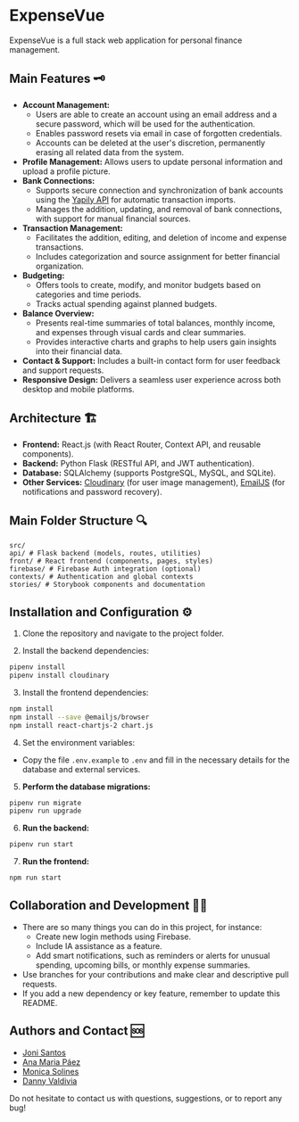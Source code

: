 # ExpenseVue

ExpenseVue is a full stack web application for personal finance management.

## Main Features 🗝️

- **Account Management:**  
  - Users are able to create an account using an email address and a secure password, which will be used for the authentication.
  - Enables password resets via email in case of forgotten credentials.
  - Accounts can be deleted at the user's discretion, permanently erasing all related data from the system.
- **Profile Management:**
  Allows users to update personal information and upload a profile picture.
- **Bank Connections:**
  - Supports secure connection and synchronization of bank accounts using the [Yapily API](https://docs.yapily.com/) for automatic transaction imports.
  - Manages the addition, updating, and removal of bank connections, with support for manual financial sources.
- **Transaction Management:**
  - Facilitates the addition, editing, and deletion of income and expense transactions.
  - Includes categorization and source assignment for better financial organization.
- **Budgeting:**
  - Offers tools to create, modify, and monitor budgets based on categories and time periods.
  - Tracks actual spending against planned budgets.
- **Balance Overview:**
  - Presents real-time summaries of total balances, monthly income, and expenses through visual cards and clear summaries.
  - Provides interactive charts and graphs to help users gain insights into their financial data.
- **Contact & Support:**
  Includes a built-in contact form for user feedback and support requests.
- **Responsive Design:**
  Delivers a seamless user experience across both desktop and mobile platforms.


## Architecture 🏗️

- **Frontend:** React.js (with React Router, Context API, and reusable components).
- **Backend:** Python Flask (RESTful API, and JWT authentication).
- **Database:** SQLAlchemy (supports PostgreSQL, MySQL, and SQLite).
- **Other Services:** [Cloudinary](https://cloudinary.com/) (for user image management), [EmailJS](https://www.emailjs.com/) (for notifications and password recovery).

## Main Folder Structure 🔍

```
src/
api/ # Flask backend (models, routes, utilities)
front/ # React frontend (components, pages, styles)
firebase/ # Firebase Auth integration (optional)
contexts/ # Authentication and global contexts
stories/ # Storybook components and documentation
```

## Installation and Configuration ⚙️

1. Clone the repository and navigate to the project folder.

2. Install the backend dependencies:
```sh
pipenv install
pipenv install cloudinary
```

3. Install the frontend dependencies:
```sh
npm install
npm install --save @emailjs/browser
npm install react-chartjs-2 chart.js
```

4. Set the environment variables:
- Copy the file `.env.example` to `.env` and fill in the necessary details for the database and external services.

5. **Perform the database migrations:**
```sh
pipenv run migrate
pipenv run upgrade
```

6. **Run the backend:**
```sh
pipenv run start
```

7. **Run the frontend:**
```sh
npm run start
```

## Collaboration and Development 👩‍💻

- There are so many things you can do in this project, for instance:
  - Create new login methods using Firebase.
  - Include IA assistance as a feature.
  - Add smart notifications, such as reminders or alerts for unusual spending, upcoming bills, or monthly expense summaries.
- Use branches for your contributions and make clear and descriptive pull requests.
- If you add a new dependency or key feature, remember to update this README.

## Authors and Contact 🆘

- [Joni Santos](https://github.com/JoniXSantos)
- [Ana Maria Páez](https://github.com/AnaPaez89)
- [Monica Solines](https://github.com/monicasolines)
- [Danny Valdivia](https://github.com/dluisvaldivia)

Do not hesitate to contact us with questions, suggestions, or to report any bug!
